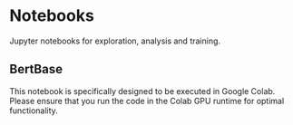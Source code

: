 # Notebooks

Jupyter notebooks for exploration, analysis and training.

## BertBase

This notebook is specifically designed to be executed in Google Colab. Please ensure that you run the code in the Colab GPU runtime for optimal functionality.
